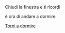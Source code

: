 
Chiudi la finestra e ti ricordi

é ora di andare a dormire

[Torni a dormire](../../caramelle.md)

